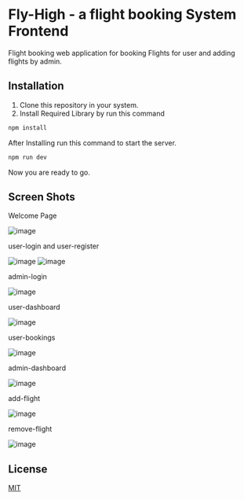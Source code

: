 # Fly-High - a flight booking System Frontend

Flight booking web application for booking Flights for user and adding flights by admin.

## Installation

1) Clone this repository in your system.
2) Install Required Library by run this command

```bash
npm install
```
After Installing run this command to start the server.

```bash
npm run dev
```

Now you are ready to go.

## Screen Shots

Welcome Page

![image](https://github.com/bilal-patiwala/flight_booking_frontend/assets/95634055/ebae8265-bef1-4898-aa67-621f15886901)

user-login and user-register

![image](https://github.com/bilal-patiwala/flight_booking_frontend/assets/95634055/df63b7f2-9cea-4096-8575-ba9b2c24e45c)
![image](https://github.com/bilal-patiwala/flight_booking_frontend/assets/95634055/c615e251-0f84-47d8-b6ea-30293c12b0df)

admin-login

![image](https://github.com/bilal-patiwala/flight_booking_frontend/assets/95634055/eb0245bc-2406-4bc0-9aae-0550d22859b7)

user-dashboard

![image](https://github.com/bilal-patiwala/flight_booking_frontend/assets/95634055/b3f0422e-8d2b-47c3-93c3-ba63fb5d546a)

user-bookings

![image](https://github.com/bilal-patiwala/flight_booking_frontend/assets/95634055/0fb4512d-390c-4473-9ae4-fa228af5fd23)

admin-dashboard

![image](https://github.com/bilal-patiwala/flight_booking_frontend/assets/95634055/b39bb9be-8133-4cf9-b4a5-5b8a853f3168)

add-flight

![image](https://github.com/bilal-patiwala/flight_booking_frontend/assets/95634055/32d66c32-867a-4180-b853-901e0ac57319)

remove-flight

![image](https://github.com/bilal-patiwala/flight_booking_frontend/assets/95634055/2f9bf56f-172b-4748-8684-6b00e8730b5d)


## License

[MIT](https://choosealicense.com/licenses/mit/)
